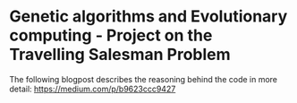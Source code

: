 # Genetic algorithms and Evolutionary computing - Project on the Travelling Salesman Problem

The following blogpost describes the reasoning behind the code in more detail: https://medium.com/p/b9623ccc9427

